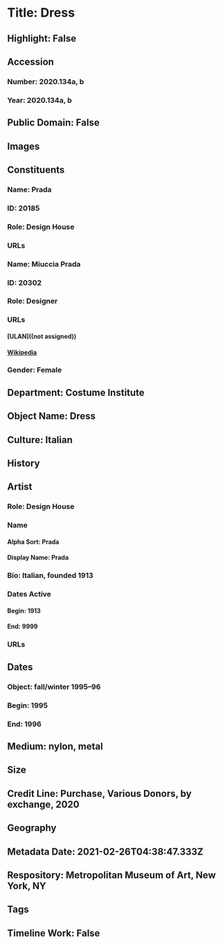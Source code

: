 # Title: Dress
## Highlight: False
## Accession
### Number: 2020.134a, b
### Year: 2020.134a, b
## Public Domain: False
## Images
## Constituents
### Name: Prada
### ID: 20185
### Role: Design House
### URLs
### Name: Miuccia Prada
### ID: 20302
### Role: Designer
### URLs
#### [ULAN]((not assigned))
#### [Wikipedia](https://www.wikidata.org/wiki/Q242342)
### Gender: Female
## Department: Costume Institute
## Object Name: Dress
## Culture: Italian
## History
## Artist
### Role: Design House
### Name
#### Alpha Sort: Prada
#### Display Name: Prada
### Bio: Italian, founded 1913
### Dates Active
#### Begin: 1913
#### End: 9999
### URLs
## Dates
### Object: fall/winter 1995–96
### Begin: 1995
### End: 1996
## Medium: nylon, metal
## Size
## Credit Line: Purchase, Various Donors, by exchange, 2020
## Geography
## Metadata Date: 2021-02-26T04:38:47.333Z
## Respository: Metropolitan Museum of Art, New York, NY
## Tags
## Timeline Work: False